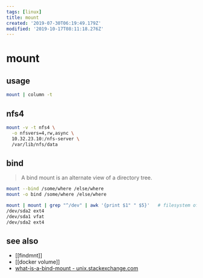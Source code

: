 ```yaml
---
tags: [linux]
title: mount
created: '2019-07-30T06:19:49.179Z'
modified: '2019-10-17T08:11:18.276Z'
---
```


# mount

## usage

```sh
mount | column -t
```

## nfs4
```sh
mount -v -t nfs4 \
  -o nfsvers=4,rw,async \
  10.32.23.10:/nfs-server \
  /var/lib/nfs/data
```

## bind
> A bind mount is an alternate view of a directory tree.
```sh
mount --bind /some/where /else/where
mount -o bind /some/where /else/where
```


```sh
mount | mount | grep "^/dev" | awk '{print $1" " $5}'   # filesystem of partitions
/dev/sda2 ext4
/dev/sda1 vfat
/dev/sda2 ext4
```

## see also
- [[findmnt]]
- [[docker volume]]
- [what-is-a-bind-mount - unix.stackexchange.com](https://unix.stackexchange.com/a/198591/193945)
